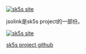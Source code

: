 [![sk5s site](https://upload.cc/i1/2022/01/22/dUIc8A.png)](https://sk5s.cyou/)

jsolink是sk5s project的一部份。

[![sk5s site](https://upload.cc/i1/2021/10/29/dVn6TN.png)](https://sk5s.cyou/)

[sk5s project github](https://git.io/sk5s-github)
<!-- 
```
     _    ____                        _           _   
 ___| | __ ___| ___   _ __  _ __ ___ (_) ___  ___| |_ 
/ __| |/ /___ \/ __| | '_ \| '__/ _ \| |/ _ \/ __| __|
\__ \   < ___) \__ \ | |_) | | | (_) | |  __/ (__| |_ 
|___/_|\_\____/|___/ | .__/|_|  \___// |\___|\___|\__|
                     |_|           |__/               
```
 -->
